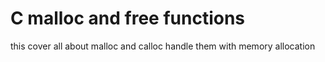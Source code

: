 # C malloc and free functions

this cover all about malloc and calloc
handle them with memory allocation
